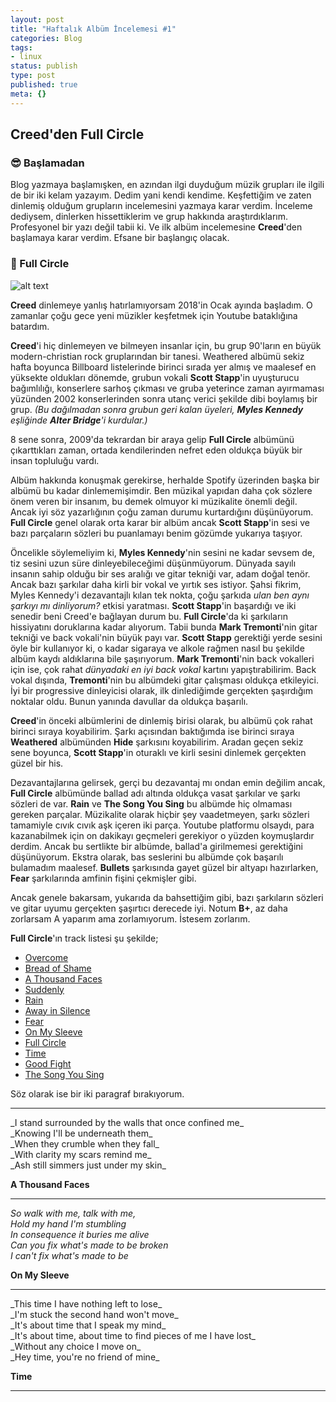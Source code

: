 ```yaml
---
layout: post
title: "Haftalık Albüm İncelemesi #1"
categories: Blog
tags:
- linux
status: publish
type: post
published: true
meta: {}
---
```


## Creed'den Full Circle

### 😎 Başlamadan

Blog yazmaya başlamışken, en azından ilgi duyduğum müzik grupları ile ilgili de bir iki kelam yazayım. Dedim yani kendi kendime. Keşfettiğim ve zaten dinlemiş olduğum grupların incelemesini yazmaya karar verdim. İnceleme dediysem, dinlerken hissettiklerim ve grup hakkında araştırdıklarım. Profesyonel bir yazı değil tabii ki. Ve ilk albüm incelemesine **Creed**'den başlamaya karar verdim. Efsane bir başlangıç olacak.

### 🎵 Full Circle



![alt text](https://3.bp.blogspot.com/-Ks__Fz-D8Y4/ThUfZIdiY1I/AAAAAAAAAFI/UjS1jUKRJ5s/s1600/Full+Circle.jpg "Full Circle")

**Creed** dinlemeye yanlış hatırlamıyorsam 2018'in Ocak ayında başladım. O zamanlar çoğu gece yeni müzikler keşfetmek için Youtube bataklığına batardım.

**Creed**'i hiç dinlemeyen ve bilmeyen insanlar için, bu grup 90'ların en büyük modern-christian rock gruplarından bir tanesi. Weathered albümü sekiz hafta boyunca Billboard listelerinde birinci sırada yer almış ve maalesef en yüksekte oldukları dönemde, grubun vokali **Scott Stapp**'in uyuşturucu bağımlılığı, konserlere sarhoş çıkması ve gruba yeterince zaman ayırmaması yüzünden 2002 konserlerinden sonra utanç verici şekilde dibi boylamış bir grup. _(Bu dağılmadan sonra grubun geri kalan üyeleri, **Myles Kennedy** eşliğinde **Alter Bridge**'i kurdular.)_

8 sene sonra, 2009'da tekrardan bir araya gelip **Full Circle** albümünü çıkarttıkları zaman, ortada kendilerinden nefret eden oldukça büyük bir insan topluluğu vardı.

Albüm hakkında konuşmak gerekirse, herhalde Spotify üzerinden başka bir albümü bu kadar dinlememişimdir. Ben müzikal yapıdan daha çok sözlere önem veren bir insanım, bu demek olmuyor ki müzikalite önemli değil. Ancak iyi söz yazarlığının çoğu zaman durumu kurtardığını düşünüyorum. **Full Circle** genel olarak orta karar bir albüm ancak **Scott Stapp**'in sesi ve bazı parçaların sözleri bu puanlamayı benim gözümde yukarıya taşıyor.

Öncelikle söylemeliyim ki, **Myles Kennedy**'nin sesini ne kadar sevsem de, tiz sesini uzun süre dinleyebileceğimi düşünmüyorum. Dünyada sayılı insanın sahip olduğu bir ses aralığı ve gitar tekniği var, adam doğal tenör. Ancak bazı şarkılar daha kirli bir vokal ve yırtık ses istiyor. Şahsi fikrim, Myles Kennedy'i dezavantajlı kılan tek nokta, çoğu şarkıda _ulan ben aynı şarkıyı mı dinliyorum?_ etkisi yaratması. **Scott Stapp**'in başardığı ve iki senedir beni Creed'e bağlayan durum bu. **Full Circle**'da ki şarkıların hissiyatını doruklarına kadar alıyorum. Tabii bunda **Mark Tremonti**'nin gitar tekniği ve back vokali'nin büyük payı var. **Scott Stapp** gerektiği yerde sesini öyle bir kullanıyor ki, o kadar sigaraya ve alkole rağmen nasıl bu şekilde albüm kaydı aldıklarına bile şaşırıyorum. **Mark Tremonti**'nin back vokalleri için ise, çok rahat _dünyadaki en iyi back vokal_ kartını yapıştırabilirim. Back vokal dışında, **Tremonti**'nin bu albümdeki gitar çalışması oldukça etkileyici. İyi bir progressive dinleyicisi olarak, ilk dinlediğimde gerçekten şaşırdığım noktalar oldu. Bunun yanında davullar da oldukça başarılı.

**Creed**'in önceki albümlerini de dinlemiş birisi olarak, bu albümü çok rahat birinci sıraya koyabilirim. Şarkı açısından baktığımda ise birinci sıraya **Weathered** albümünden **Hide** şarkısını koyabilirim. Aradan geçen sekiz sene boyunca, **Scott Stapp**'in oturaklı ve kirli sesini dinlemek gerçekten güzel bir his.

Dezavantajlarına gelirsek, gerçi bu dezavantaj mı ondan emin değilim ancak, **Full Circle** albümünde ballad adı altında oldukça vasat şarkılar ve şarkı sözleri de var. **Rain** ve **The Song You Sing** bu albümde hiç olmaması gereken parçalar. Müzikalite olarak hiçbir şey vaadetmeyen, şarkı sözleri tamamiyle cıvık cıvık aşk içeren iki parça. Youtube platformu olsaydı, para kazanabilmek için on dakikayı geçmeleri gerekiyor o yüzden koymuşlardır derdim. Ancak bu sertlikte bir albümde, ballad'a girilmemesi gerektiğini düşünüyorum. Ekstra olarak, bas seslerini bu albümde çok başarılı bulamadım maalesef. **Bullets** şarkısında gayet güzel bir altyapı hazırlarken, **Fear** şarkılarında amfinin fişini çekmişler gibi.

Ancak genele bakarsam, yukarıda da bahsettiğim gibi, bazı şarkıların sözleri ve gitar uyumu gerçekten şaşırtıcı derecede iyi. Notum **B+**, az daha zorlarsam A yaparım ama zorlamıyorum. İstesem zorlarım.

**Full Circle**'ın track listesi şu şekilde;

- [Overcome](https://www.youtube.com/watch?v=lXIhBmBgoJI&list=PL976F4FB198BAAE98&index=1) 
- [Bread of Shame](https://www.youtube.com/watch?v=P2jeBMPIJZg&list=PL976F4FB198BAAE98&index=2) 
- [A Thousand Faces](https://www.youtube.com/watch?v=ZYlXD5nS35U) 
- [Suddenly](https://www.youtube.com/watch?v=Za_17uEHeO4&list=PL976F4FB198BAAE98&index=4) 
- [Rain](https://www.youtube.com/watch?v=P8qaTgj2ENI&list=PL976F4FB198BAAE98&index=5) 
- [Away in Silence](https://www.youtube.com/watch?v=FRN5vPR75ms&list=PL976F4FB198BAAE98&index=6) 
- [Fear](https://www.youtube.com/watch?v=birhH9F0AZQ&list=PL976F4FB198BAAE98&index=7) 
- [On My Sleeve](https://www.youtube.com/watch?v=HZS3YNnlQ2M) 
- [Full Circle](https://www.youtube.com/watch?v=bxBDBrCJgIU&list=PL976F4FB198BAAE98&index=9) 
- [Time](https://www.youtube.com/watch?v=LRkYiRnRzY0) 
- [Good Fight](https://www.youtube.com/watch?v=OCZWuipDz9c&list=PL976F4FB198BAAE98&index=11) 
- [The Song You Sing](https://www.youtube.com/watch?v=KVef5qTG6ZU&list=PL976F4FB198BAAE98&index=12) 

Söz olarak ise bir iki paragraf bırakıyorum.
<hr>
_I stand surrounded by the walls that once confined me_<br>
_Knowing I'll be underneath them_<br>
_When they crumble when they fall_<br>
_With clarity my scars remind me_<br>
_Ash still simmers just under my skin_<br> 

**A Thousand Faces**
<hr>

_So walk with me, talk with me,_<br>
_Hold my hand I'm stumbling_<br>
_In consequence it buries me alive_<br>
_Can you fix what's made to be broken_<br>
_I can't fix what's made to be_<br>

**On My Sleeve**
<hr>
_This time I have nothing left to lose_<br>
_I'm stuck the second hand won't move_<br>
_It's about time that I speak my mind_<br>
_It's about time, about time to find pieces of me I have lost_<br>
_Without any choice I move on_<br>
_Hey time, you're no friend of mine_<br>

**Time**

<hr>
